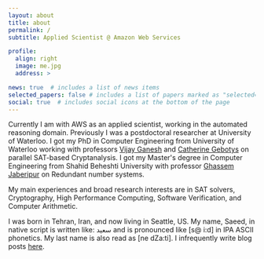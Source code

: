 ```yaml
---
layout: about
title: about
permalink: /
subtitle: Applied Scientist @ Amazon Web Services

profile:
  align: right
  image: me.jpg
  address: >

news: true  # includes a list of news items
selected_papers: false # includes a list of papers marked as "selected={true}"
social: true  # includes social icons at the bottom of the page
---
```


Currently I am with AWS as an applied scientist, working in the automated reasoning domain.
Previously I was a postdoctoral researcher at University of Waterloo.
I got my PhD in Computer Engineering from University of Waterloo working with professors [Vijay Ganesh](https://ece.uwaterloo.ca/~vganesh) and [Catherine Gebotys](https://uwaterloo.ca/electrical-computer-engineering/people-profiles/catherine-h-gebotys-peng) on parallel SAT-based Cryptanalysis.
I got my Master's degree in Computer Engineering from Shahid Beheshti University with professor [Ghassem Jaberipur](http://facultymembers.sbu.ac.ir/jaberipur/) on Redundant number systems.

My main experiences and broad research interests are in SAT solvers, Cryptography, High Performance Computing, Software Verification, and Computer Arithmetic.

I was born in Tehran, Iran, and now living in Seattle, US.  My name, Saeed, in native script is written like: سعید  and is pronounced like [s@ i:d] in IPA ASCII phonetics. My last name is also read as [ne dZa:ti].
I infrequently write blog posts [here]({{site.baseurl}}/blog/).
